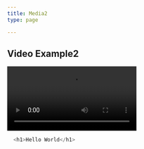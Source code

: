 ```yaml
---
title: Media2
type: page

---
```

## Video Example2

<video src="http://commondatastorage.googleapis.com/gtv-videos-bucket/sample/BigBuckBunny.mp4" controls></video>

```javascript
  <h1>Hello World</h1>
```